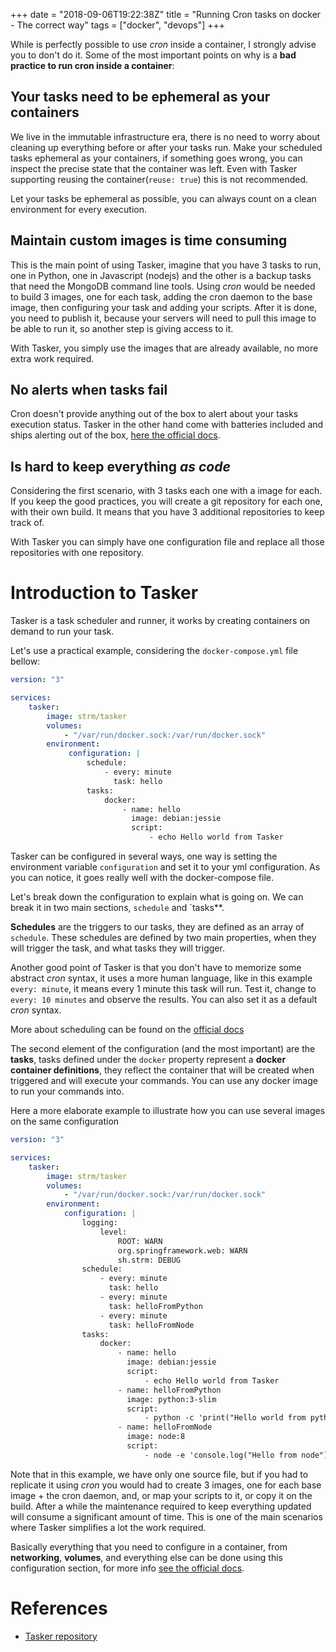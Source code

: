 +++
date = "2018-09-06T19:22:38Z"
title = "Running Cron tasks on docker - The correct way"
tags = ["docker", "devops"]
+++

While is perfectly possible to use *cron* inside a container, I strongly advise
you to don't do it. Some of the most important points on why is a **bad
practice to run cron inside a container**:

## Your tasks need to be ephemeral as your containers

We live in the immutable infrastructure era, there is no need to worry about
cleaning up everything before or after your tasks run. Make your scheduled tasks
ephemeral as your containers, if something goes wrong, you can inspect the
precise state that the container was left. Even with Tasker supporting reusing
the container(`reuse: true`) this is not recommended.

Let your tasks be ephemeral as possible, you can always count on a clean
environment for every execution.

## Maintain custom images is time consuming

This is the main point of using Tasker, imagine that you have 3 tasks to run,
one in Python, one in Javascript (nodejs) and the other is a backup tasks that
need the MongoDB command line tools. Using *cron* would be needed to build 3
images, one for each task, adding the cron daemon to the base image, then
configuring your task and adding your scripts. After it is done, you need to
publish it, because your servers will need to pull this image to be able to run
it, so another step is giving access to it.

With Tasker, you simply use the images that are already available, no more extra
work required.

## No alerts when tasks fail

Cron doesn't provide anything out of the box to alert about your tasks execution
status. Tasker in the other hand come with batteries included and ships alerting
out of the box, [here the official
docs](https://github.com/opsxcq/tasker#notifications).

## Is hard to keep everything *as code*

Considering the first scenario, with 3 tasks each one with a image for each. If
you keep the good practices, you will create a git repository for each one, with
their own build. It means that you have 3 additional repositories to keep track
of. 

With Tasker you can simply have one configuration file and replace all those
repositories with one repository.

# Introduction to Tasker

Tasker is a task scheduler and runner, it works by creating containers on demand
to run your task.

Let's use a practical example, considering the `docker-compose.yml` file bellow:

```yml
version: "3"

services:
    tasker:
        image: strm/tasker
        volumes:
            - "/var/run/docker.sock:/var/run/docker.sock"
        environment:
             configuration: |
                 schedule:
                     - every: minute
                       task: hello
                 tasks:
                     docker:
                         - name: hello
                           image: debian:jessie
                           script:
                               - echo Hello world from Tasker
```

Tasker can be configured in several ways, one way is setting the environment
variable `configuration` and set it to your yml configuration. As you can
notice, it goes really well with the docker-compose file.

Let's break down the configuration to explain what is going on. We can break it
in two main sections, `schedule` and `tasks**.

**Schedules** are the triggers to our tasks, they are defined as an array of
`schedule`. These schedules are defined by two main properties, when they will
trigger the task, and what tasks they will trigger.

Another good point of Tasker is that you don't have to memorize some abstract
*cron* syntax, it uses a more human language, like in this example `every:
minute`, it means every 1 minute this task will run. Test it, change to `every:
10 minutes` and observe the results. You can also set it as a default *cron*
syntax.

More about scheduling can be found on the [official docs](https://github.com/opsxcq/tasker#scheduler)

The second element of the configuration (and the most important) are the
**tasks**, tasks defined under the `docker` property represent a **docker
container definitions**, they reflect the container that will be created when
triggered and will execute your commands. You can use any docker image to run
your commands into.

Here a more elaborate example to illustrate how you can use several images on the same configuration

```yml
version: "3"

services:
    tasker:
        image: strm/tasker
        volumes:
            - "/var/run/docker.sock:/var/run/docker.sock"
        environment:
            configuration: |
                logging:
                    level:
                        ROOT: WARN
                        org.springframework.web: WARN
                        sh.strm: DEBUG
                schedule:
                    - every: minute
                      task: hello
                    - every: minute
                      task: helloFromPython
                    - every: minute
                      task: helloFromNode
                tasks:
                    docker:
                        - name: hello
                          image: debian:jessie
                          script:
                              - echo Hello world from Tasker
                        - name: helloFromPython
                          image: python:3-slim
                          script:
                              - python -c 'print("Hello world from python")'
                        - name: helloFromNode
                          image: node:8
                          script:
                              - node -e 'console.log("Hello from node")'
```

Note that in this example, we have only one source file, but if you had to
replicate it using *cron* you would had to create 3 images, one for each base
image + the cron daemon, and, or map your scripts to it, or copy it on the
build. After a while the maintenance required to keep everything updated will
consume a significant amount of time. This is one of the main scenarios where
Tasker simplifies a lot the work required.

Basically everything that you need to configure in a container, from
**networking**, **volumes**, and everything else can be done using this
configuration section, for more info [see the official
docs](https://github.com/opsxcq/tasker#docker-tasks).

# References

- [Tasker repository](https://github.com/opsxcq/tasker)

